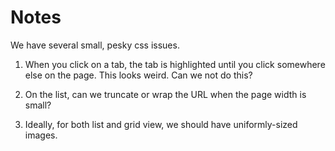 # Notes

We have several small, pesky css issues.

1. When you click on a tab, the tab is highlighted until you click somewhere else
on the page. This looks weird. Can we not do this?

2. On the list, can we truncate or wrap the URL when the page width is small?

3. Ideally, for both list and grid view, we should have uniformly-sized images.
